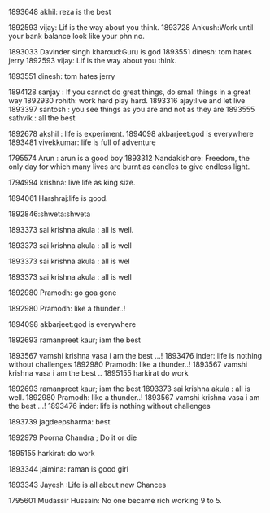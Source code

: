 1893648 akhil: reza is the best

1892593 vijay: Lif is the way about you think.
1893728 Ankush:Work until your bank balance look like your phn no.


1893033 Davinder singh kharoud:Guru is god
1893551 dinesh: tom hates jerry
1892593 vijay: Lif is the way about you think.

1893551 dinesh: tom hates jerry


1894128 sanjay : If you cannot do great things, do small things in a great way
1892930 rohith: work hard play hard.
1893316 ajay:live and let live
1893397 santosh  : you see things as you are and not as they are
1893555 sathvik : all the best

1892678 akshil : life is experiment.
1894098 akbarjeet:god is everywhere
1893481 vivekkumar: life is full of adventure



1795574 Arun : arun is a good boy 
1893312 Nandakishore: Freedom, the only day for which many lives are burnt as candles to give endless light.


1794994 krishna: live life as king size.

1894061 Harshraj:life is good.


1892846:shweta:shweta







1893373 sai krishna akula : all is well.



1893373 sai krishna akula : all is well



1893373 sai krishna akula : all is wel


1893373 sai krishna akula : all is well

1892980 Pramodh: go goa gone

1892980 Pramodh: like a thunder..!



1894098 akbarjeet:god is everywhere

1892693 ramanpreet kaur; iam the best




1893567 vamshi krishna vasa  i am the best ...!
1893476 inder: life is nothing without challenges 
1892980 Pramodh: like a thunder..!
1893567 vamshi krishna vasa  i am the best ..
1895155 harkirat do work


1892693 ramanpreet kaur; iam the best
1893373 sai krishna akula : all is well.
1892980 Pramodh: like a thunder..!
1893567 vamshi krishna vasa  i am the best ...!
1893476 inder: life is nothing without challenges 



1893739 jagdeepsharma: best

1892979 Poorna Chandra ; Do it or die

1895155 harkirat: do work 

1893344 jaimina: raman is good girl

1893343 Jayesh :Life is all about new Chances

1795601 Mudassir Hussain: No one became rich working 9 to 5.
